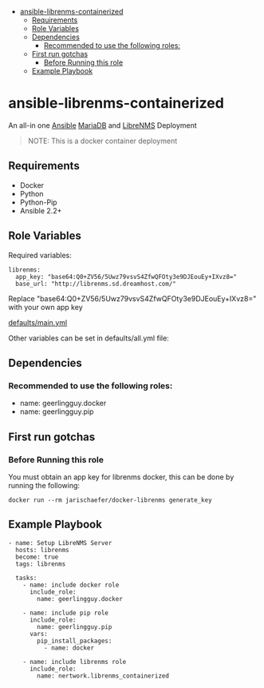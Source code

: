 <!-- START doctoc generated TOC please keep comment here to allow auto update -->
<!-- DON'T EDIT THIS SECTION, INSTEAD RE-RUN doctoc TO UPDATE -->


- [ansible-librenms-containerized](#ansible-librenms-containerized)
  - [Requirements](#requirements)
  - [Role Variables](#role-variables)
  - [Dependencies](#dependencies)
    - [Recommended to use the following roles:](#recommended-to-use-the-following-roles)
  - [First run gotchas](#first-run-gotchas)
    - [Before Running this role](#before-running-this-role)
  - [Example Playbook](#example-playbook)

<!-- END doctoc generated TOC please keep comment here to allow auto update -->
# ansible-librenms-containerized

An all-in one [Ansible](https://www.ansible.com) [MariaDB](https://www.ansible.com) and [LibreNMS](https://www.librenms.org/) Deployment
> NOTE: This is a docker container deployment

## Requirements
- Docker
- Python
- Python-Pip
- Ansible 2.2+

## Role Variables
Required variables: 
```
librenms:
  app_key: "base64:Q0+ZV56/5Uwz79vsvS4ZfwQFOty3e9DJEouEy+IXvz8="
  base_url: "http://librenms.sd.dreamhost.com/"
```

Replace "base64:Q0+ZV56/5Uwz79vsvS4ZfwQFOty3e9DJEouEy+IXvz8=" with your own app key

[defaults/main.yml](defaults/main.yml)

Other variables can be set in defaults/all.yml file:

## Dependencies

### Recommended to use the following roles:
- name: geerlingguy.docker
- name: geerlingguy.pip

## First run gotchas

### Before Running this role

You must obtain an app key for librenms docker, this can be done by running the following:

`docker run --rm jarischaefer/docker-librenms generate_key`

## Example Playbook
```
- name: Setup LibreNMS Server
  hosts: librenms
  become: true
  tags: librenms

  tasks:
    - name: include docker role
      include_role:
        name: geerlingguy.docker

    - name: include pip role
      include_role:
        name: geerlingguy.pip
      vars:
        pip_install_packages:
          - name: docker

    - name: include librenms role
      include_role:
        name: nertwork.librenms_containerized
```
